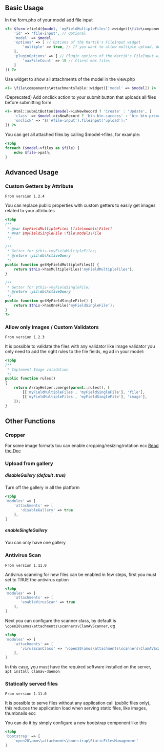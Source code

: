 Basic Usage
-----------

In the form.php of your model add file input

```php
<?= $form->field($model, 'myFieldMultipleFiles')->widget(\file\components\AttachmentsInput::classname(), [
    'id' => 'file-input', // Optional
    'model' => $model,
    'options' => [ // Options of the Kartik's FileInput widget
        'multiple' => true, // If you want to allow multiple upload, default to false
    ],
    'pluginOptions' => [ // Plugin options of the Kartik's FileInput widget 
        'maxFileCount' => 10 // Client max files
    ]
]) ?>
```

Use widget to show all attachments of the model in the view.php

```php
<?= \file\components\AttachmentsTable::widget(['model' => $model]) ?>
```

(Deprecated) Add onclick action to your submit button that uploads all files before submitting form

```php
<?= Html::submitButton($model->isNewRecord ? 'Create' : 'Update', [
    'class' => $model->isNewRecord ? 'btn btn-success' : 'btn btn-primary',
    'onclick' => "$('#file-input').fileinput('upload');"
]) ?>
```

You can get all attached files by calling $model->files, for example:

```php
<?php
foreach ($model->files as $file) {
    echo $file->path;
}
```

Advanced Usage
--------------

### Custom Getters by Attribute

`From version 1.2.4`

You can replace public properties with custom getters to easily get images related to your attributes

```php
<?php
/**
 * @var $myFieldMultipleFiles \file\models\File[]
 * @var $myFieldSingleFile \file\models\File
 */

/**
 * Getter for $this->myFieldMultipleFiles;
 * @return \yii\db\ActiveQuery
 */
public function getMyFieldMultipleFiles() {
    return $this->hasMultipleFiles('myFieldMultipleFiles');
}

/**
 * Getter for $this->myFieldSingleFile;
 * @return \yii\db\ActiveQuery
 */
public function getMyFieldSingleFile() {
    return $this->hasOneFile('myFieldSingleFile');
}
?>
```

### Allow only images / Custom Validators

`From version 1.2.3`

It is possible to validate the files with any validator like image validator you only need to add the right rules to the file fields, eg ad in your model:

```php
<?php
/**
 * Implement Image validation
 */
public function rules()
{
    return ArrayHelper::merge(parent::rules(), [
        [['myFieldMultipleFiles', 'myFieldSingleFile'], 'file'],
        [['myFieldMultipleFiles', 'myFieldSingleFile'], 'image'],
    ]);
}
```

Other Functions
-----------

### Cropper
For some image formats tou can enable cropping/resizing/rotation ecc [Read the Doc](crop.md)
 
### Upload from gallery
##### disableGallery  (default :true)
Turn off the gallery in all the platform
```php
<?php
'modules' => [
    'attachments' => [
       'disableGallery' => true
    ],
]
```
##### enableSingleGallery 
You can only have one gallery

### Antivirus Scan

`From version 1.11.0`

Antivirus scanning for new files can be enabled in few steps, first you must set to TRUE the antivirus option
```php
<?php
'modules' => [
    'attachments' => [
       'enableVirusScan' => true
    ],
]
```

Next you can configure the scanner class, by default is `\open20\amos\attachments\scanners\ClamAVScanner`, eg.

```php
<?php
'modules' => [
    'attachments' => [
       'virusScanClass' => '\open20\amos\attachments\scanners\ClamAVScanner'
    ],
]
```
In this case, you must have the required software installed on the server, `apt install clamav-daemon`

### Statically served files

`From version 1.11.0`

It is possible to serve files without any application call (public files only), this reduces the application load when serving static files, like images, thumbnails ecc

You can do it by simply configure a new bootstrap component like this
```php
<?php
'bootstrap' => [
    'open20\amos\attachments\bootstrap\StaticFilesManagement'
]
```
